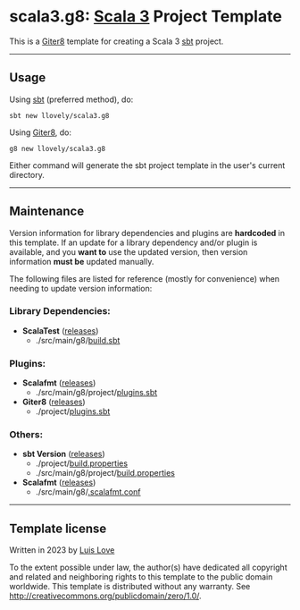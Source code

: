 # scala3.g8: [Scala 3] Project Template

This is a [Giter8][g8] template for creating a Scala 3 [sbt] project.

---

## Usage

Using [sbt] (preferred method), do:
```
sbt new llovely/scala3.g8
```
Using [Giter8][g8-usage], do:
```
g8 new llovely/scala3.g8
```
Either command will generate the sbt project template in the user's current
directory.

---

## Maintenance

Version information for library dependencies and plugins are **hardcoded** in
this template. If an update for a library dependency and/or plugin is
available, and you **want to** use the updated version, then version information
**must be** updated manually.

The following files are listed for reference (mostly for convenience) when
needing to update version information:

### Library Dependencies:
- **ScalaTest** ([releases](https://github.com/scalatest/scalatest/releases))
  - ./src/main/g8/[build.sbt]()

### Plugins:
- **Scalafmt** ([releases](https://github.com/scalameta/sbt-scalafmt/releases))
  - ./src/main/g8/project/[plugins.sbt]()
- **Giter8** ([releases](https://github.com/foundweekends/giter8/releases))
  - ./project/[plugins.sbt]()

### Others:
- **sbt Version** ([releases](https://github.com/sbt/sbt/releases))
  - ./project/[build.properties]()
  - ./src/main/g8/project/[build.properties]()
- **Scalafmt** ([releases](https://github.com/scalameta/scalafmt/releases))
  - ./src/main/g8/[.scalafmt.conf]()

---

## Template license

Written in 2023 by [Luis Love]

To the extent possible under law, the author(s) have dedicated all copyright
and related and neighboring rights to this template to the public domain
worldwide. This template is distributed without any warranty. See
<http://creativecommons.org/publicdomain/zero/1.0/>.


[g8]: https://www.foundweekends.org/giter8/
[g8-usage]: https://www.foundweekends.org/giter8/usage.html
[sbt]: https://www.scala-sbt.org/
[sbt-usage]: https://www.scala-sbt.org/1.x/docs/sbt-new-and-Templates.html
[Scala 3]: https://www.scala-lang.org/
[Luis Love]: https://github.com/llovely/
